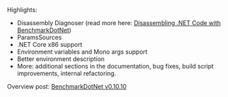Highlights:

* Disassembly Diagnoser (read more here: [Disassembling .NET Code with BenchmarkDotNet](https://adamsitnik.com/Disassembly-Diagnoser/))
* ParamsSources
* .NET Core x86 support
* Environment variables and Mono args support
* Better environment description
* More: additional sections in the documentation, bug fixes, build script improvements, internal refactoring.

Overview post: [BenchmarkDotNet v0.10.10](https://aakinshin.net/posts/bdn-v0_10_10/)